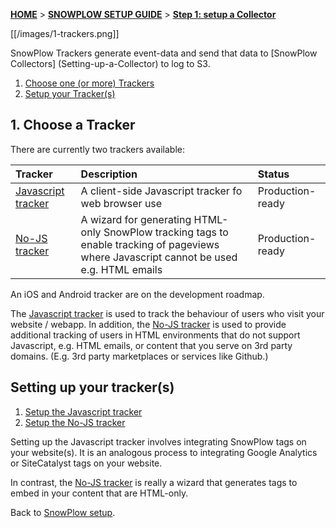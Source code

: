 <a name="top" />

[**HOME**](Home) > [**SNOWPLOW SETUP GUIDE**](Setting-up-SnowPlow) > [**Step 1: setup a Collector**](Setting-up-a-tracker)

[[/images/1-trackers.png]]

SnowPlow Trackers generate event-data and send that data to [SnowPlow Collectors] (Setting-up-a-Collector) to log to S3.

1. [Choose one (or more) Trackers](#choose)
2. [Setup your Tracker(s)](#setup)

## 1. Choose a Tracker

There are currently two trackers available:

| **Tracker**                                    | **Description**                                     | **Status**       |
|:-----------------------------------------------|:----------------------------------------------------|:-----------------|
| [Javascript tracker](javascript-tracker-setup) | A client-side Javascript tracker fo web browser use | Production-ready |
| [No-JS tracker](no-js-tracker-setup)           | A wizard for generating HTML-only SnowPlow tracking tags to enable tracking of pageviews where Javascript cannot be used e.g. HTML emails | Production-ready |

An iOS and Android tracker are on the development roadmap.

The [Javascript tracker](javascript-tracker-setup) is used to track the behaviour of users who visit your website / webapp. In addition, the [No-JS tracker](no-js-tracker-setup) is used to provide additional tracking of users in HTML environments that do not support Javascript, e.g. HTML emails, or content that you serve on 3rd party domains. (E.g. 3rd party marketplaces or services like Github.)

## Setting up your tracker(s)

1. [Setup the Javascript tracker](javascript-tracker-setup)
2. [Setup the No-JS tracker](no-js-tracker-setup)

Setting up the Javascript tracker involves integrating SnowPlow tags on your website(s). It is an analogous process to integrating Google Analytics or SiteCatalyst tags on your website.

In contrast, the [No-JS tracker](no-js-tracker-setup) is really a wizard that generates tags to embed in your content that are HTML-only.

Back to [SnowPlow setup](Setting-up-SnowPlow).
